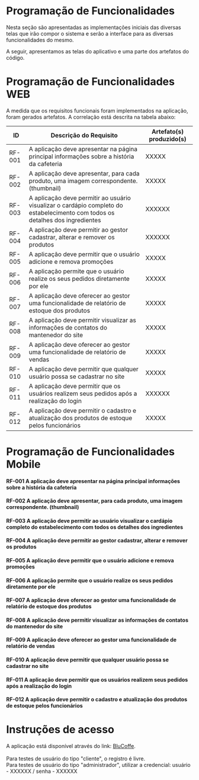 # Programação de Funcionalidades

Nesta seção são apresentadas as implementações iniciais das diversas telas que irão compor o sistema e serão a interface para as diversas funcionalidades do mesmo.

A seguir, apresentamos as telas do aplicativo e uma parte dos artefatos do código.

# Programação de Funcionalidades WEB

A medida que os requisitos funcionais foram implementados na aplicação, foram gerados artefatos. A correlação está descrita na tabela abaixo:

|ID    | Descrição do Requisito  | Artefato(s) produzido(s) |
|------|---------------------------------------------------------------------------------------------------------------------------------|----------|
|RF-001|A aplicação deve apresentar na página principal informações sobre a história da cafeteria       | XXXXX | 
|RF-002|A aplicação deve apresentar, para cada produto, uma imagem correspondente. (thumbnail)           | XXXXX     |
|RF-003|A aplicação deve permitir ao usuário visualizar o cardápio completo do estabelecimento com todos os detalhes dos ingredientes | XXXXXX | 
|RF-004|A aplicação deve permitir ao gestor cadastrar, alterar e remover os produtos| XXXXXX | 
|RF-005|A aplicação deve permitir que o usuário adicione e remova promoções                        | XXXXX    | 
|RF-006|A aplicação permite que o usuário realize os seus pedidos diretamente por ele                  | XXXXX | 
|RF-007|A aplicação deve oferecer ao gestor uma funcionalidade de relatório de estoque dos produtos   | XXXXX   | 
|RF-008|A aplicação deve permitir visualizar as informações de contatos do mantenedor do site          | XXXXX    | 
|RF-009|A aplicação deve oferecer ao gestor uma funcionalidade de relatório de vendas         | XXXXX   | 
|RF-010|A aplicação deve permitir que qualquer usuário possa se cadastrar no site                          | XXXXX| 
|RF-011|A aplicação deve permitir que os usuários realizem seus pedidos após a realização do login            | XXXXXX | 
|RF-012|A aplicação deve permitir o cadastro e atualização dos produtos de estoque pelos funcionários|XXXXX| 


# Programação de Funcionalidades Mobile


#### RF-001	A aplicação deve apresentar na página principal informações sobre a história da cafeteria




#### RF-002	A aplicação deve apresentar, para cada produto, uma imagem correspondente. (thumbnail)




#### RF-003	A aplicação deve permitir ao usuário visualizar o cardápio completo do estabelecimento com todos os detalhes dos ingredientes



#### RF-004	A aplicação deve permitir ao gestor cadastrar, alterar e remover os produtos



#### RF-005	A aplicação deve permitir que o usuário adicione e remova promoções



#### RF-006	A aplicação permite que o usuário realize os seus pedidos diretamente por ele



#### RF-007	A aplicação deve oferecer ao gestor uma funcionalidade de relatório de estoque dos produtos



#### RF-008	A aplicação deve permitir visualizar as informações de contatos do mantenedor do site

#### RF-009	A aplicação deve oferecer ao gestor uma funcionalidade de relatório de vendas

#### RF-010 A aplicação deve permitir que qualquer usuário possa se cadastrar no site

#### RF-011 A aplicação deve permitir que os usuários realizem seus pedidos após a realização do login

#### RF-012 A aplicação deve permitir o cadastro e atualização dos produtos de estoque pelos funcionários

# Instruções de acesso

A aplicação está disponível através do link:
[BluCoffe](XXXXXXXXXX).
<br><br>
Para testes de usuário do tipo "cliente", o registro é livre.<br>
Para testes de usuário do tipo "administrador", utilizar a credencial: usuário - XXXXXX / senha - XXXXXX





